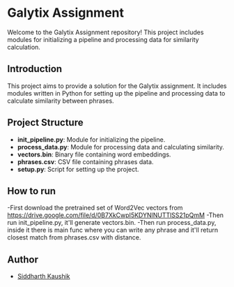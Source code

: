 # Galytix Assignment

Welcome to the Galytix Assignment repository! This project includes modules for initializing a pipeline and processing data for similarity calculation.

## Introduction

This project aims to provide a solution for the Galytix assignment. It includes modules written in Python for setting up the pipeline and processing data to calculate similarity between phrases.

## Project Structure

- **init_pipeline.py**: Module for initializing the pipeline.
- **process_data.py**: Module for processing data and calculating similarity.
- **vectors.bin**: Binary file containing word embeddings.
- **phrases.csv**: CSV file containing phrases data.
- **setup.py**: Script for setting up the project.

## How to run
-First download the pretrained set of Word2Vec vectors from https://drive.google.com/file/d/0B7XkCwpI5KDYNlNUTTlSS21pQmM
-Then run init_pipeline.py, it'll generate vectors.bin.
-Then run process_data.py, inside it there is main func where you can write any phrase and it'll return closest match from phrases.csv with distance.

## Author
- [Siddharth Kaushik](https://github.com/SID-KAUSHIK09)
